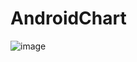 # AndroidChart

![image](https://github.com/yangzhidan/AndroidChart/blob/master/resultPic/9CE692802A386C6AC5D7E645E296E764.jpg)
